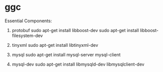 ggc
===

Essential Components:

1. protobuf
sudo apt-get install libboost-dev
sudo apt-get install libboost-filesystem-dev

2. tinyxml
sudo apt-get install libtinyxml-dev

3. mysql
sudo apt-get install mysql-server mysql-client

4. mysql-dev
sudo apt-get install libmysqld-dev libmysqlclient-dev
